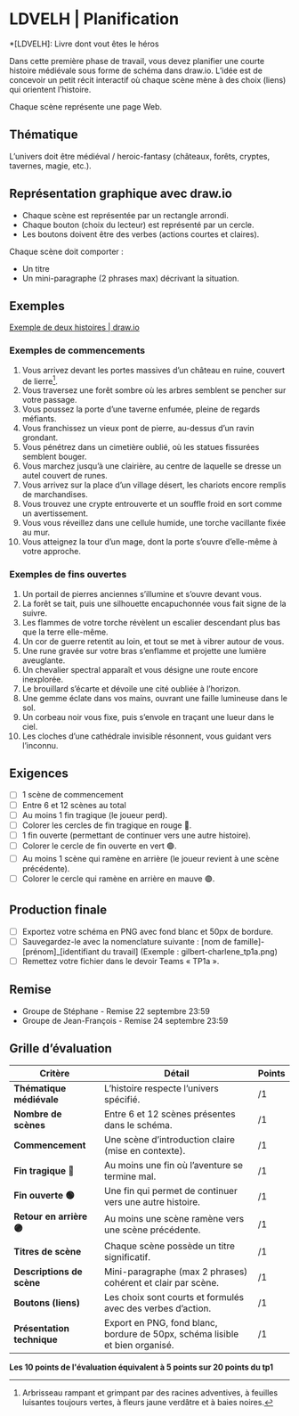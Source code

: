# LDVELH | Planification

*[LDVELH]: Livre dont vout êtes le héros

[^lierre]: Arbrisseau rampant et grimpant par des racines adventives, à feuilles luisantes toujours vertes, à fleurs jaune verdâtre et à baies noires.

Dans cette première phase de travail, vous devez planifier une courte histoire médiévale sous forme de schéma dans draw.io.
L’idée est de concevoir un petit récit interactif où chaque scène mène à des choix (liens) qui orientent l’histoire.

Chaque scène représente une page Web.

## Thématique

L’univers doit être médiéval / heroic-fantasy (châteaux, forêts, cryptes, tavernes, magie, etc.).

## Représentation graphique avec draw.io

* Chaque scène est représentée par un rectangle arrondi.
* Chaque bouton (choix du lecteur) est représenté par un cercle.
* Les boutons doivent être des verbes (actions courtes et claires).

Chaque scène doit comporter :

* Un titre
* Un mini-paragraphe (2 phrases max) décrivant la situation.

## Exemples

[Exemple de deux histoires | draw.io](./ldvelh.drawio)

### Exemples de commencements

1. Vous arrivez devant les portes massives d’un château en ruine, couvert de lierre[^lierre].
1. Vous traversez une forêt sombre où les arbres semblent se pencher sur votre passage.
1. Vous poussez la porte d’une taverne enfumée, pleine de regards méfiants.
1. Vous franchissez un vieux pont de pierre, au-dessus d’un ravin grondant.
1. Vous pénétrez dans un cimetière oublié, où les statues fissurées semblent bouger.
1. Vous marchez jusqu’à une clairière, au centre de laquelle se dresse un autel couvert de runes.
1. Vous arrivez sur la place d’un village désert, les chariots encore remplis de marchandises.
1. Vous trouvez une crypte entrouverte et un souffle froid en sort comme un avertissement.
1. Vous vous réveillez dans une cellule humide, une torche vacillante fixée au mur.
1. Vous atteignez la tour d’un mage, dont la porte s’ouvre d’elle-même à votre approche.

### Exemples de fins ouvertes

1. Un portail de pierres anciennes s’illumine et s’ouvre devant vous.
1. La forêt se tait, puis une silhouette encapuchonnée vous fait signe de la suivre.
1. Les flammes de votre torche révèlent un escalier descendant plus bas que la terre elle-même.
1. Un cor de guerre retentit au loin, et tout se met à vibrer autour de vous.
1. Une rune gravée sur votre bras s’enflamme et projette une lumière aveuglante.
1. Un chevalier spectral apparaît et vous désigne une route encore inexplorée.
1. Le brouillard s’écarte et dévoile une cité oubliée à l’horizon.
1. Une gemme éclate dans vos mains, ouvrant une faille lumineuse dans le sol.
1. Un corbeau noir vous fixe, puis s’envole en traçant une lueur dans le ciel.
1. Les cloches d’une cathédrale invisible résonnent, vous guidant vers l’inconnu.

## Exigences

- [ ] 1 scène de commencement
- [ ] Entre 6 et 12 scènes au total
- [ ] Au moins 1 fin tragique (le joueur perd).
- [ ] Colorer les cercles de fin tragique en rouge 🔴.
- [ ] 1 fin ouverte (permettant de continuer vers une autre histoire).
- [ ] Colorer le cercle de fin ouverte en vert 🟢.
- [ ] Au moins 1 scène qui ramène en arrière (le joueur revient à une scène précédente).
- [ ] Colorer le cercle qui ramène en arrière en mauve 🟣.

## Production finale

- [ ] Exportez votre schéma en PNG avec fond blanc et 50px de bordure.
- [ ] Sauvegardez-le avec la nomenclature suivante : [nom de famille]-[prénom]_[identifiant du travail] (Exemple : gilbert-charlene_tp1a.png)
- [ ] Remettez votre fichier dans le devoir Teams « TP1a ».

## Remise

* Groupe de Stéphane - Remise 22 septembre 23:59
* Groupe de Jean-François - Remise 24 septembre 23:59

## Grille d’évaluation

| Critère                    | Détail                                                                       | Points |
|----------------------------|------------------------------------------------------------------------------|--------|
| **Thématique médiévale**   | L’histoire respecte l’univers spécifié.                                      | /1     |
| **Nombre de scènes**       | Entre 6 et 12 scènes présentes dans le schéma.                               | /1     |
| **Commencement**           | Une scène d’introduction claire (mise en contexte).                          | /1     |
| **Fin tragique 🔴**        | Au moins une fin où l’aventure se termine mal.                               | /1     |
| **Fin ouverte 🟢**         | Une fin qui permet de continuer vers une autre histoire.                     | /1     |
| **Retour en arrière 🟣**   | Au moins une scène ramène vers une scène précédente.                         | /1     |
| **Titres de scène**        | Chaque scène possède un titre significatif.                                  | /1     |
| **Descriptions de scène**  | Mini-paragraphe (max 2 phrases) cohérent et clair par scène.                 | /1     |
| **Boutons (liens)**        | Les choix sont courts et formulés avec des verbes d’action.                  | /1     |
| **Présentation technique** | Export en PNG, fond blanc, bordure de 50px, schéma lisible et bien organisé. | /1     |

**Les 10 points de l'évaluation équivalent à 5 points sur 20 points du tp1**